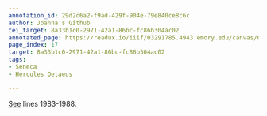 ```yaml
---
annotation_id: 29d2c6a2-f9ad-429f-904e-79e840ce8c6c
author: Joanna's Github
tei_target: 8a33b1c0-2971-42a1-86bc-fc86b304ac02
annotated_page: https://readux.io/iiif/03291785.4943.emory.edu/canvas/03291785.4943.emory.edu$18
page_index: 17
target: 8a33b1c0-2971-42a1-86bc-fc86b304ac02
tags:
- Seneca
- Hercules Oetaeus

---
```

<p><a title="Perseus" href="http://data.perseus.org/citations/urn:cts:latinLit:phi1017.phi009.perseus-lat1:1940">See</a> lines 1983-1988.</p>